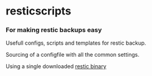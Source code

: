 # resticscripts

### For making restic backups easy

Usefull configs, scripts and templates for restic backup.

Sourcing of a configfile with all the common settings.


Using a single downloaded [restic binary](https://github.com/restic/restic/releases/latest "latest restic binary") 
